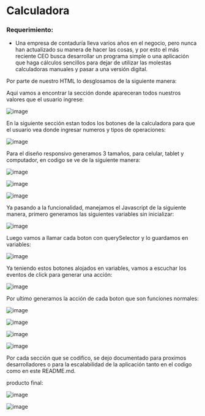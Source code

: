 # Calculadora

### Requerimiento:

- Una empresa de contaduría lleva varios años en el negocio, pero
nunca han actualizado su manera de hacer las cosas, y por esto
el más reciente CEO busca desarrollar un programa simple o una
aplicación que haga cálculos sencillos para dejar de utilizar las
molestas calculadoras manuales y pasar a una versión digital.


Por parte de nuestro HTML lo desglosamos de la siguiente manera:


Aqui vamos a encontrar la sección donde apareceran todos nuestros valores que el usuario ingrese:

![image](https://user-images.githubusercontent.com/70729836/200159456-b1322823-91f0-4666-adfe-d20cad1a67ed.png)


En la siguiente sección estan todos los botones de la calculadora para que el usuario vea donde ingresar numeros y tipos de operaciones:

![image](https://user-images.githubusercontent.com/70729836/200159637-58fa1fc4-3398-44b0-a87e-0ae7f24b2cdb.png)


Para el diseño responsivo generamos 3 tamaños, para celular, tablet y computador, en codigo se ve de la siguiente manera:

![image](https://user-images.githubusercontent.com/70729836/200159674-b006287f-0a4a-4750-9337-a3688be16612.png)

![image](https://user-images.githubusercontent.com/70729836/200159690-9831fa08-6e04-46f5-a800-43f6db5c6b9d.png)

![image](https://user-images.githubusercontent.com/70729836/200159706-49ead829-bb9a-4df1-b603-938f5631729d.png)


Ya pasando a la funcionalidad, manejamos el Javascript de la siguiente manera, primero generamos las siguientes variables sin inicializar:

![image](https://user-images.githubusercontent.com/70729836/200159882-0b1d184e-21f7-4353-907a-6e63e206fe01.png)


Luego vamos a llamar cada boton con querySelector y lo guardamos en variables:

![image](https://user-images.githubusercontent.com/70729836/200159925-6ba6bd49-ab87-443b-9e53-f8e793ddd61b.png)


Ya teniendo estos botones alojados en variables, vamos a escuchar los eventos de click para generar una acción:

![image](https://user-images.githubusercontent.com/70729836/200159957-2df5053a-808f-4b09-9d3d-23839c427f7b.png)



Por ultimo generamos la acción de cada boton que son funciones normales:

![image](https://user-images.githubusercontent.com/70729836/200160012-862d268f-f236-4e8d-86df-ade149ca97e7.png)

![image](https://user-images.githubusercontent.com/70729836/200160035-c2013dd9-5ed4-4e01-a6a8-daaa8ffbfe84.png)

![image](https://user-images.githubusercontent.com/70729836/200160042-20899fe7-8cea-4b32-89ae-a82afe26c2b8.png)

![image](https://user-images.githubusercontent.com/70729836/200160051-2d34183b-a57b-4d5d-b6ec-7659821b9660.png)

Por cada sección que se codifico, se dejo documentado para proximos desarrolladores o para la escalabilidad de la aplicación tanto en el codigo como en este README.md.


producto final:

![image](https://user-images.githubusercontent.com/70729836/200229012-17ddb2b6-e0c6-4487-8aea-e072bd0232b9.png)

![image](https://user-images.githubusercontent.com/70729836/200229130-a6906821-8cce-4cba-a3a4-b5affaa42419.png)


